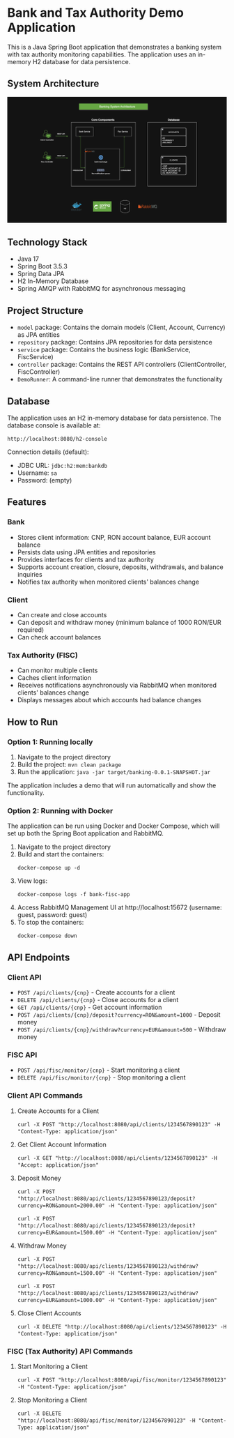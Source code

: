 # Bank and Tax Authority Demo Application

This is a Java Spring Boot application that demonstrates a banking system with tax authority monitoring capabilities. The application uses an in-memory H2 database for data persistence.

## System Architecture

![architecture.png](architecture.png)

## Technology Stack

- Java 17
- Spring Boot 3.5.3
- Spring Data JPA
- H2 In-Memory Database
- Spring AMQP with RabbitMQ for asynchronous messaging

## Project Structure

- `model` package: Contains the domain models (Client, Account, Currency) as JPA entities
- `repository` package: Contains JPA repositories for data persistence
- `service` package: Contains the business logic (BankService, FiscService)
- `controller` package: Contains the REST API controllers (ClientController, FiscController)
- `DemoRunner`: A command-line runner that demonstrates the functionality

## Database

The application uses an H2 in-memory database for data persistence. The database console is available at:

```
http://localhost:8080/h2-console
```

Connection details (default):
- JDBC URL: `jdbc:h2:mem:bankdb`
- Username: `sa`
- Password: (empty)

## Features

### Bank
- Stores client information: CNP, RON account balance, EUR account balance
- Persists data using JPA entities and repositories
- Provides interfaces for clients and tax authority
- Supports account creation, closure, deposits, withdrawals, and balance inquiries
- Notifies tax authority when monitored clients' balances change

### Client
- Can create and close accounts
- Can deposit and withdraw money (minimum balance of 1000 RON/EUR required)
- Can check account balances

### Tax Authority (FISC)
- Can monitor multiple clients
- Caches client information
- Receives notifications asynchronously via RabbitMQ when monitored clients' balances change
- Displays messages about which accounts had balance changes

## How to Run

### Option 1: Running locally

1. Navigate to the project directory
2. Build the project: `mvn clean package`
3. Run the application: `java -jar target/banking-0.0.1-SNAPSHOT.jar`

The application includes a demo that will run automatically and show the functionality.

### Option 2: Running with Docker

The application can be run using Docker and Docker Compose, which will set up both the Spring Boot application and RabbitMQ.

1. Navigate to the project directory
2. Build and start the containers:
   ```
   docker-compose up -d
   ```
3. View logs:
   ```
   docker-compose logs -f bank-fisc-app
   ```
4. Access RabbitMQ Management UI at http://localhost:15672 (username: guest, password: guest)
5. To stop the containers:
   ```
   docker-compose down
   ```

## API Endpoints

### Client API
- `POST /api/clients/{cnp}` - Create accounts for a client
- `DELETE /api/clients/{cnp}` - Close accounts for a client
- `GET /api/clients/{cnp}` - Get account information
- `POST /api/clients/{cnp}/deposit?currency=RON&amount=1000` - Deposit money
- `POST /api/clients/{cnp}/withdraw?currency=EUR&amount=500` - Withdraw money

### FISC API
- `POST /api/fisc/monitor/{cnp}` - Start monitoring a client
- `DELETE /api/fisc/monitor/{cnp}` - Stop monitoring a client

### Client API Commands
1. Create Accounts for a Client   
   ```
   curl -X POST "http://localhost:8080/api/clients/1234567890123" -H "Content-Type: application/json"
   ```
2. Get Client Account Information
   ```
   curl -X GET "http://localhost:8080/api/clients/1234567890123" -H "Accept: application/json"
   ```
3. Deposit Money   
   
   ```
   curl -X POST "http://localhost:8080/api/clients/1234567890123/deposit?currency=RON&amount=2000.00" -H "Content-Type: application/json"
   ```
   ```
   curl -X POST "http://localhost:8080/api/clients/1234567890123/deposit?currency=EUR&amount=1500.00" -H "Content-Type: application/json"
   ```
4. Withdraw Money
   ```
   curl -X POST "http://localhost:8080/api/clients/1234567890123/withdraw?currency=RON&amount=1500.00" -H "Content-Type: application/json"
   ```
   ```
   curl -X POST "http://localhost:8080/api/clients/1234567890123/withdraw?currency=EUR&amount=1000.00" -H "Content-Type: application/json"
   ```
5. Close Client Accounts
   ```
   curl -X DELETE "http://localhost:8080/api/clients/1234567890123" -H "Content-Type: application/json"
   ```
   
### FISC (Tax Authority) API Commands
1. Start Monitoring a Client
   ```
   curl -X POST "http://localhost:8080/api/fisc/monitor/1234567890123" -H "Content-Type: application/json"
   ```
2. Stop Monitoring a Client
   ```
   curl -X DELETE "http://localhost:8080/api/fisc/monitor/1234567890123" -H "Content-Type: application/json"
   ```